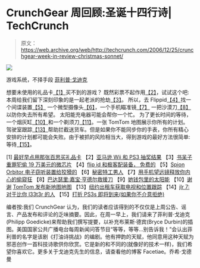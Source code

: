 # CrunchGear 周回顾:圣诞十四行诗| TechCrunch

> 原文：<https://web.archive.org/web/http://techcrunch.com/2006/12/25/crunchgear-week-in-review-christmas-sonnet/>

![](img/30c546eca40c6f3e3b4865a93a964665.png)

游戏系统，不择手段
[菲利普·戈迪克](https://web.archive.org/web/20170319013356/http://facetiae.blogspot.com/)

想要未使用的礼品卡[【1】](https://web.archive.org/web/20170319013356/http://crunchgear.com/2006/12/18/better-use-that-best-buy-gift-card-soon/)买不到的游戏？
既然彩票不起作用[【2】](https://web.archive.org/web/20170319013356/http://crunchgear.com/2006/12/19/amazon-wii-and-ps3-lottery-results/)，试试这个吧:
本周给我们留下深刻印象的是一起老派的抢劫[【3】](https://web.archive.org/web/20170319013356/http://crunchgear.com/2006/12/21/nerdy-felons-steal-190k-in-microchips/)。
所以，去 Flippid[【4】](https://web.archive.org/web/20170319013356/http://crunchgear.com/2006/12/18/flippid-matches-gear-with-geeks-free/)找一个间谍装置[【5】](https://web.archive.org/web/20170319013356/http://crunchgear.com/2006/12/20/spion-orbitor-electronic-listening-device-for-the-devious/)
一个微型摄像头[【6】](https://web.archive.org/web/20170319013356/http://crunchgear.com/2006/12/19/secret-agent-man/)，一个手机瞄准镜[【7】](https://web.archive.org/web/20170319013356/http://crunchgear.com/2006/12/18/release-your-inner-peeping-tom-with-a-cellphone-telescope/)
一把沙漠刀[【8】](https://web.archive.org/web/20170319013356/http://crunchgear.com/2006/12/18/badassery-gerber-hinderer-rescue-knife/)以防你失去所有希望。
太阳能充电器可能会帮你一个忙。
为了更长时间的等待，一个烟灰缸[【10】](https://web.archive.org/web/20170319013356/http://crunchgear.com/2006/12/19/thank-you-for-smokingat-your-desk/)和一个剃须刀[【11】](https://web.archive.org/web/20170319013356/http://crunchgear.com/2006/12/18/brando-adds-electric-shaver-to-its-list-of-usb-products/)。一张 TomTom 地图展示你所有的计划。
驾驶室跟踪[【13】](https://web.archive.org/web/20170319013356/http://crunchgear.com/2006/12/18/nyc-cabs-getting-tv-and-location-tracking/)帮助拦截送货车。但是如果你不能同步你的手表，你所有精心安排的计划都可能会失败。由于被抓的风险相当大，得到游戏的最好方法很简单:等待[【15】](https://web.archive.org/web/20170319013356/http://crunchgear.com/2006/12/21/discount-ps3s-on-the-horizon-if-youre-ok-with-refurbs/)。

[1] [最好早点用那张百思买礼品卡](https://web.archive.org/web/20170319013356/http://crunchgear.com/2006/12/18/better-use-that-best-buy-gift-card-soon/)
【2】[亚马逊 Wii 和 PS3 抽奖结果](https://web.archive.org/web/20170319013356/http://crunchgear.com/2006/12/19/amazon-wii-and-ps3-lottery-results/)
【3】[书呆子重罪犯偷 19 万美元的微芯片](https://web.archive.org/web/20170319013356/http://crunchgear.com/2006/12/21/nerdy-felons-steal-190k-in-microchips/)
【4】[flip id 和极客配装备， 免费的](https://web.archive.org/web/20170319013356/http://crunchgear.com/2006/12/18/flippid-matches-gear-with-geeks-free/)
【5】[Spion Orbitor 电子窃听装置给狡猾的](https://web.archive.org/web/20170319013356/http://crunchgear.com/2006/12/20/spion-orbitor-electronic-listening-device-for-the-devious/)
【6】[秘密特工男人](https://web.archive.org/web/20170319013356/http://crunchgear.com/2006/12/19/secret-agent-man/)
【7】[用手机望远镜释放你内心的偷窥狂](https://web.archive.org/web/20170319013356/http://crunchgear.com/2006/12/18/release-your-inner-peeping-tom-with-a-cellphone-telescope/)
【8】[巴达瑟里:嘉宝·亨德尔救援刀](https://web.archive.org/web/20170319013356/http://crunchgear.com/2006/12/18/badassery-gerber-hinderer-rescue-knife/)
【9】[她钱包里的太阳能](https://web.archive.org/web/20170319013356/http://crunchgear.com/2006/12/20/solar-power-in-her-purse/)
【10】[谢谢](https://web.archive.org/web/20170319013356/http://crunchgear.com/2006/12/19/thank-you-for-smokingat-your-desk/) [TomTom 发布新地图地图](https://web.archive.org/web/20170319013356/http://crunchgear.com/2006/12/21/tomtom-releases-new-mapmaps/)
【13】[纽约出租车获取电视和位置跟踪](https://web.archive.org/web/20170319013356/http://crunchgear.com/2006/12/18/nyc-cabs-getting-tv-and-location-tracking/)
【14】[jlr 7:对于比你 l33t3r 的人](https://web.archive.org/web/20170319013356/http://crunchgear.com/2006/12/19/jlr7-for-people-l33t3r-than-you/)
【15】[打折 PS3s 即将到来(如果你不介意拒绝)](https://web.archive.org/web/20170319013356/http://crunchgear.com/2006/12/21/discount-ps3s-on-the-horizon-if-youre-ok-with-refurbs/)

编者按:我们 CrunchGear 认为，我们的读者应该得到的不仅仅是上周公告、谣言、产品发布和评论的乏味摘要。因此，在周一早上，我们请来了菲利普·戈迪克(Philipp Goedicke)来帮助我们撰写提要，以补充布莱斯·德宾(Bryce Durbin)的插图。美国国家公共广播电台每周新闻问答节目“等等，等等…别告诉我！”会认出菲利普的名字是该剧《打油诗挑战》的编剧。他有押韵的天赋，他同意用这种天赋为邪恶创作一首科技诗歌供你欣赏。它是新的和不同的(就像好的技术一样)，我们希望你喜欢它。更多关于戈迪克先生的信息，请查看他的博客 Facetiae。乔希·戈德曼